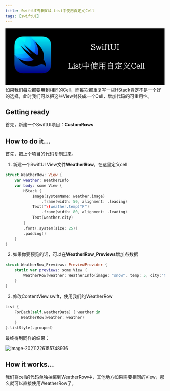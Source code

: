 ```yaml
---
title: SwiftUI专辑014-List中使用自定义Cell
tags: [swiftUI]
---
```

![headerimg](./Header.png)
如果我们每次都要用到相同的Cell，而每次都重复写一些HStack肯定不是一个好的选择，此时我们可以把这些View封装成一个Cell，增加代码的可重用性。
<!--truncate-->
## Getting ready

首先，新建一个SwiftUI项目：**CustomRows**

## How to do it…

首先，把上个项目的代码复制过来。

1. 新建一个SwiftUI View文件**WeatherRow**，在这里定义cell
```swift
struct WeatherRow: View {
    var weather: WeatherInfo
    var body: some View {
        HStack {
            Image(systemName: weather.image)
                .frame(width: 50, alignment: .leading)
            Text("\(weather.temp)°F")
                .frame(width: 80, alignment: .leading)
            Text(weather.city)
        }
        .font(.system(size: 25))
        .padding()
    }
}
```

2. 如果你要预览的话，可以在**WeatherRow_Previews**增加点数据

```swift
struct WeatherRow_Previews: PreviewProvider {
    static var previews: some View {
        WeatherRow(weather: WeatherInfo(image: "snow", temp: 5, city:"New York"))
    }
}
```

3. 修改ContentView.swift，使用我们的WeatherRow
```swift
List {
    ForEach(self.weatherData) { weather in
       WeatherRow(weather: weather)
    }
}.listStyle(.grouped)

```

最终得到同样的结果：

![image-20211226155748936](https://tva1.sinaimg.cn/large/008i3skNgy1gxraiqq2f9j30iq0wowfo.jpg)

## How it works…

我们将cell的代码单独抽离到WeatherRow中，其他地方如果需要相同的View，那么就可以直接使用WeatherRow了。
